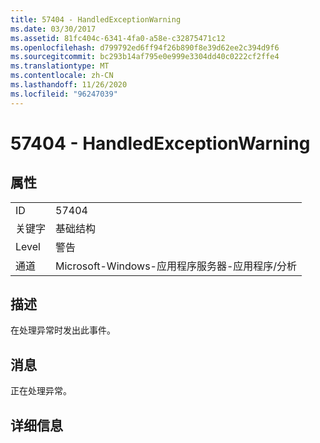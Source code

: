 ```yaml
---
title: 57404 - HandledExceptionWarning
ms.date: 03/30/2017
ms.assetid: 81fc404c-6341-4fa0-a58e-c32875471c12
ms.openlocfilehash: d799792ed6ff94f26b890f8e39d62ee2c394d9f6
ms.sourcegitcommit: bc293b14af795e0e999e3304dd40c0222cf2ffe4
ms.translationtype: MT
ms.contentlocale: zh-CN
ms.lasthandoff: 11/26/2020
ms.locfileid: "96247039"
---
```

# <a name="57404---handledexceptionwarning"></a>57404 - HandledExceptionWarning

## <a name="properties"></a>属性  
  
|||  
|-|-|  
|ID|57404|  
|关键字|基础结构|  
|Level|警告|  
|通道|Microsoft-Windows-应用程序服务器-应用程序/分析|  
  
## <a name="description"></a>描述  

 在处理异常时发出此事件。  
  
## <a name="message"></a>消息  

 正在处理异常。  
  
## <a name="details"></a>详细信息
